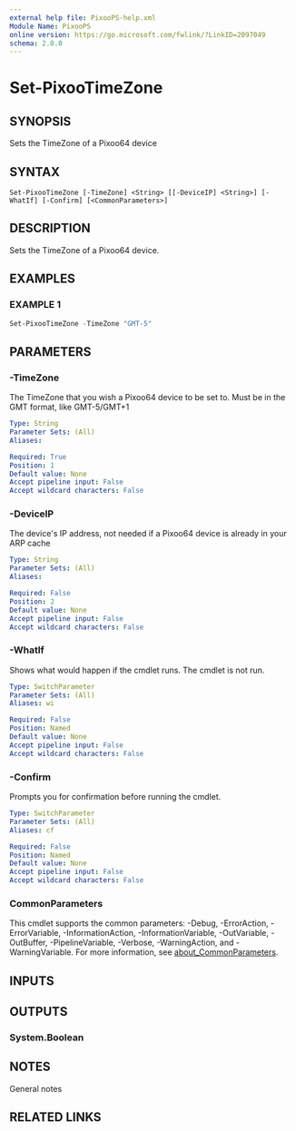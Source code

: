 ```yaml
---
external help file: PixooPS-help.xml
Module Name: PixooPS
online version: https://go.microsoft.com/fwlink/?LinkID=2097049
schema: 2.0.0
---
```


# Set-PixooTimeZone

## SYNOPSIS

Sets the TimeZone of a Pixoo64 device

## SYNTAX

```
Set-PixooTimeZone [-TimeZone] <String> [[-DeviceIP] <String>] [-WhatIf] [-Confirm] [<CommonParameters>]
```

## DESCRIPTION

Sets the TimeZone of a Pixoo64 device.

## EXAMPLES

### EXAMPLE 1

```powershell
Set-PixooTimeZone -TimeZone "GMT-5"
```

## PARAMETERS

### -TimeZone

The TimeZone that you wish a Pixoo64 device to be set to.
Must be in the GMT format, like GMT-5/GMT+1

```yaml
Type: String
Parameter Sets: (All)
Aliases:

Required: True
Position: 1
Default value: None
Accept pipeline input: False
Accept wildcard characters: False
```

### -DeviceIP

The device's IP address, not needed if a Pixoo64 device is already in your ARP cache

```yaml
Type: String
Parameter Sets: (All)
Aliases:

Required: False
Position: 2
Default value: None
Accept pipeline input: False
Accept wildcard characters: False
```

### -WhatIf

Shows what would happen if the cmdlet runs.
The cmdlet is not run.

```yaml
Type: SwitchParameter
Parameter Sets: (All)
Aliases: wi

Required: False
Position: Named
Default value: None
Accept pipeline input: False
Accept wildcard characters: False
```

### -Confirm

Prompts you for confirmation before running the cmdlet.

```yaml
Type: SwitchParameter
Parameter Sets: (All)
Aliases: cf

Required: False
Position: Named
Default value: None
Accept pipeline input: False
Accept wildcard characters: False
```

### CommonParameters
This cmdlet supports the common parameters: -Debug, -ErrorAction, -ErrorVariable, -InformationAction, -InformationVariable, -OutVariable, -OutBuffer, -PipelineVariable, -Verbose, -WarningAction, and -WarningVariable. For more information, see [about_CommonParameters](http://go.microsoft.com/fwlink/?LinkID=113216).

## INPUTS

## OUTPUTS

### System.Boolean

## NOTES

General notes

## RELATED LINKS
